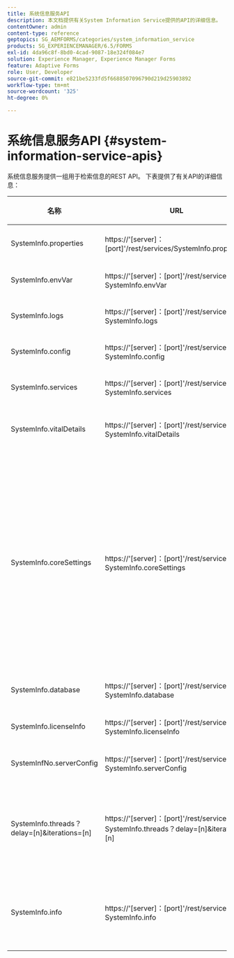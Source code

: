 ```yaml
---
title: 系统信息服务API
description: 本文档提供有关System Information Service提供的API的详细信息。
contentOwner: admin
content-type: reference
geptopics: SG_AEMFORMS/categories/system_information_service
products: SG_EXPERIENCEMANAGER/6.5/FORMS
exl-id: 4da96c8f-8bd0-4cad-9087-18e324f084e7
solution: Experience Manager, Experience Manager Forms
feature: Adaptive Forms
role: User, Developer
source-git-commit: e821be5233fd5f6688507096790d219d25903892
workflow-type: tm+mt
source-wordcount: '325'
ht-degree: 0%

---
```


# 系统信息服务API {#system-information-service-apis}

系统信息服务提供一组用于检索信息的REST API。 下表提供了有关API的详细信息：

<table>
 <thead>
  <tr>
   <th><p>名称</p></th>
   <th><p>URL</p></th>
   <th><p>描述</p></th>
  </tr>
 </thead>
 <tbody>
  <tr>
   <td><p>SystemInfo.properties</p></td>
   <td><p>https://'[server]：[port]'/rest/services/SystemInfo.properties'</p></td>
   <td><p>此API是<a href="https://docs.oracle.com/javase/6/docs/api/java/lang/System.html#getProperties()">system.getProperties</a> Java API的包装器。 它会检索当前工作环境的配置。 </p></td>
  </tr>
  <tr>
   <td><p>SystemInfo.envVar</p></td>
   <td><p>https://'[server]：[port]'/rest/services/ SystemInfo.envVar</p></td>
   <td><p>检索主机操作系统的所有环境变量。 </p></td>
  </tr>
  <tr>
   <td><p>SystemInfo.logs</p></td>
   <td><p>https://'[server]：[port]'/rest/services/ SystemInfo.logs</p></td>
   <td><p>下载包含应用程序服务器日志的zip文件。 </p></td>
  </tr>
  <tr>
   <td><p>SystemInfo.config</p></td>
   <td><p>https://'[server]：[port]'/rest/services/ SystemInfo.config</p></td>
   <td><p>检索config.xml文件的所有内容。 </p></td>
  </tr>
  <tr>
   <td><p>SystemInfo.services</p></td>
   <td><p>https://'[server]：[port]'/rest/services/ SystemInfo.services</p></td>
   <td><p>检索AEM表单服务的状态和配置参数。</p></td>
  </tr>
  <tr>
   <td><p>SystemInfo.vitalDetails</p></td>
   <td><p>https://'[server]：[port]'/rest/services/ SystemInfo.vitalDetails</p></td>
   <td><p>检索服务器正常运行时间、JVM参数、系统内存、栈大小、操作系统名称、活动线程数和线程计数。 </p></td>
  </tr>
  <tr>
   <td><p>SystemInfo.coreSettings</p></td>
   <td><p>https://'[server]：[port]'/rest/services/ SystemInfo.coreSettings</p></td>
   <td><p>检索以下属性的值：</p>
    <ul>
     <li><p>AdobeTempDir</p></li>
     <li><p>AdobeServerFontDir</p></li>
     <li><p>CustomerFontDir</p></li>
     <li><p>GlobalDocumentStorageRootDir</p></li>
     <li><p>DefaultDocumentMaxInlineSize</p></li>
     <li><p>DefaultDocumentDisposalTimeout</p></li>
     <li><p>EnableDocumentDBStorage</p></li>
     <li><p>GlobalDocumentStorageUseNetworkShare</p></li>
     <li><p>EnableFIPS</p></li>
     <li><p>启用WSDL</p></li>
     <li><p>数据服务配置文件 </p></li>
     <li><p>EnableRDS</p></li>
    </ul><p></p></td>
  </tr>
  <tr>
   <td><p>SystemInfo.database</p></td>
   <td><p>https://'[server]：[port]'/rest/services/ SystemInfo.database</p></td>
   <td><p>检索有关数据库的详细信息。</p></td>
  </tr>
  <tr>
   <td><p>SystemInfo.licenseInfo</p></td>
   <td><p>https://'[server]：[port]'/rest/services/ SystemInfo.licenseInfo</p></td>
   <td><p>检索已安装的AEM表单组件的版本和许可证信息。 </p></td>
  </tr>
  <tr>
   <td><p>SystemInfNo.serverConfig</p></td>
   <td><p>https://'[server]：[port]'/rest/services/ SystemInfo.serverConfig</p></td>
   <td><p>下载主机应用程序服务器的配置文件。 </p></td>
  </tr>
  <tr>
   <td><p>SystemInfo.threads？delay=[n]&amp;iterations=[n]</p></td>
   <td><p>https://'[server]：[port]'/rest/services/ SystemInfo.threads？delay=[n]&amp;iterations=[n]</p></td>
   <td><p>检索活动线程的计数和栈栈跟踪。 它接受以下参数：</p>
    <ul>
     <li><p>iterations= [n]：指定迭代次数。 将n替换为数字。 </p></li>
     <li><p>Delay= [n]：指定在启动下一个迭代之前等待的毫秒数。 </p></li>
    </ul><p></p></td>
  </tr>
  <tr>
   <td><p>SystemInfo.info</p></td>
   <td><p>https://'[server]：[port]'/rest/services/ SystemInfo.info</p></td>
   <td><p>此API是所有系统信息服务API的包装器。 在内部，它运行所有系统信息API并以zip格式下载信息。 </p><p><i><strong>注意</strong>： SystemInfo.info不提供活动线程的计数和栈栈跟踪。 </i></p></td>
  </tr>
 </tbody>
</table>
